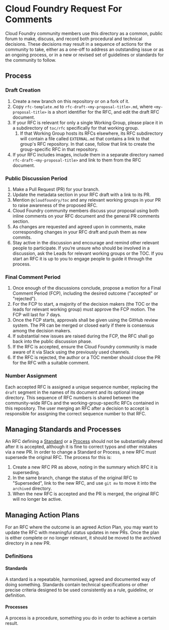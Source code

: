 # Cloud Foundry Request For Comments

Cloud Foundry community members use this directory as a common, public forum to make, discuss, and record both procedural and technical decisions. These decisions may result in a sequence of actions for the community to take, either as a one-off to address an outstanding issue or as an ongoing process, or in a new or revised set of guidelines or standards for the community to follow.

## Process

### Draft Creation

1. Create a new branch on this repository or on a fork of it.
1. Copy `rfc-template.md` to `rfc-draft-<my-proposal-title>.md`, where `<my-proposal-title>` is a short identifier for the RFC, and edit the draft RFC document.
1. If your RFC is relevant for only a single Working Group, please place it in a subdirectory of `toc/rfc` specifically for that working group.
   1. If that Working Group hosts its RFCs elsewhere, its RFC subdirectory will contain a file called `EXTERNAL.md` that contains a link to that group's RFC repository. In that case, follow that link to create the group-specific RFC in that repository.
1. If your RFC includes images, include them in a separate directory named `rfc-draft-<my-proposal-title>` and link to them from the RFC document.

### Public Discussion Period

1. Make a Pull Request (PR) for your branch.
1. Update the metadata section in your RFC draft with a link to its PR.
1. Mention `@cloudfoundry/toc` and any relevant working groups in your PR to raise awareness of the proposed RFC.
1. Cloud Foundry community members discuss your proposal using both inline comments on your RFC document and the general PR comments section.
1. As changes are requested and agreed upon in comments, make corresponding changes in your RFC draft and push them as new commits.
1. Stay active in the discussion and encourage and remind other relevant people to participate. If you’re unsure who should be involved in a discussion, ask the Leads for relevant working groups or the TOC. If you start an RFC it is up to you to engage people to guide it through the process.

### Final Comment Period

1. Once enough of the discussions conclude, propose a motion for a Final Comment Period (FCP), including the desired outcome ("accepted" or "rejected").
1. For the FCP to start, a majority of the decision makers (the TOC or the leads for relevant working group) must approve the FCP motion. The FCP will last for 7 days.
1. Once the FCP starts, approvals shall be given using the GitHub review system. The PR can be merged or closed early if there is consensus among the decision makers.
1. If substantial new issues are raised during the FCP, the RFC shall go back into the public discussion phase.
1. If the RFC is accepted, ensure the Cloud Foundry community is made aware of it via Slack using the previously used channels.
1. If the RFC is rejected, the author or a TOC member should close the PR for the RFC with a suitable comment.

### Number Assignment

Each accepted RFC is assigned a unique sequence number, replacing the `draft` segment in the names of its document and its optional image directory. This sequence of RFC numbers is shared between the community-wide RFCs and the working-group-specific RFCs contained in this repository. The user merging an RFC after a decision to accept is responsible for assigning the correct sequence number to that RFC.

## Managing Standards and Processes

An RFC defining a [Standard](#Standards) or a [Process](#Processes) should not be substantially altered after it is accepted, although it is fine to correct typos and other mistakes via a new PR. In order to change a Standard or Process, a new RFC must supersede the original RFC. The process for this is:

1. Create a new RFC PR as above, noting in the summary which RFC it is superseding.
1. In the same branch, change the status of the original RFC to "Superseded", link to the new RFC, and use `git mv` to move it into the `archived` directory.
1. When the new RFC is accepted and the PR is merged, the original RFC will no longer be active.

## Managing Action Plans

For an RFC where the outcome is an agreed Action Plan, you may want to update the RFC with meaningful status updates in new PRs. Once the plan is either complete or no longer relevant, it should be moved to the archived directory in a new PR.

### Definitions

#### Standards

A standard is a repeatable, harmonised, agreed and documented way of doing something. Standards contain technical specifications or other precise criteria designed to be used consistently as a rule, guideline, or definition.

#### Processes

A process is a procedure, something you do in order to achieve a certain result.
